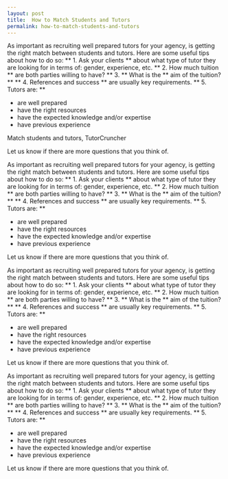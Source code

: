 ```yaml
---
layout: post
title:  How to Match Students and Tutors
permalink: how-to-match-students-and-tutors
---
```

As important as recruiting well prepared tutors for your agency, is getting
the right match between students and tutors. Here are some useful tips about
how to do so: ** 1\. Ask your clients ** about what type of tutor they are
looking for in terms of: gender, experience, etc. ** 2\. How much tuition **
are both parties willing to have? ** 3\. ** What is the ** aim of the tuition?
** ** 4\. References and success ** are usually key requirements. ** 5\.
Tutors are: **

  * are well prepared 
  * have the right resources 
  * have the expected knowledge and/or expertise 
  * have previous experience 

Match students and tutors,  TutorCruncher

Let us know if there are more questions that you think of.

As important as recruiting well prepared tutors for your agency, is getting
the right match between students and tutors. Here are some useful tips about
how to do so: ** 1\. Ask your clients ** about what type of tutor they are
looking for in terms of: gender, experience, etc. ** 2\. How much tuition **
are both parties willing to have? ** 3\. ** What is the ** aim of the tuition?
** ** 4\. References and success ** are usually key requirements. ** 5\.
Tutors are: **

  * are well prepared 
  * have the right resources 
  * have the expected knowledge and/or expertise 
  * have previous experience 

Let us know if there are more questions that you think of.

As important as recruiting well prepared tutors for your agency, is getting
the right match between students and tutors. Here are some useful tips about
how to do so: ** 1\. Ask your clients ** about what type of tutor they are
looking for in terms of: gender, experience, etc. ** 2\. How much tuition **
are both parties willing to have? ** 3\. ** What is the ** aim of the tuition?
** ** 4\. References and success ** are usually key requirements. ** 5\.
Tutors are: **

  * are well prepared 
  * have the right resources 
  * have the expected knowledge and/or expertise 
  * have previous experience 

Let us know if there are more questions that you think of.

As important as recruiting well prepared tutors for your agency, is getting
the right match between students and tutors. Here are some useful tips about
how to do so: ** 1\. Ask your clients ** about what type of tutor they are
looking for in terms of: gender, experience, etc. ** 2\. How much tuition **
are both parties willing to have? ** 3\. ** What is the ** aim of the tuition?
** ** 4\. References and success ** are usually key requirements. ** 5\.
Tutors are: **

  * are well prepared 
  * have the right resources 
  * have the expected knowledge and/or expertise 
  * have previous experience 

Let us know if there are more questions that you think of.
